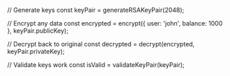 // Generate keys
const keyPair = generateRSAKeyPair(2048);

// Encrypt any data
const encrypted = encrypt({ user: 'john', balance: 1000 }, keyPair.publicKey);

// Decrypt back to original
const decrypted = decrypt(encrypted, keyPair.privateKey);

// Validate keys work
const isValid = validateKeyPair(keyPair);
